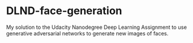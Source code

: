 # DLND-face-generation
My solution to the Udacity Nanodegree Deep Learning Assignment to use generative adversarial networks to generate new images of faces.
